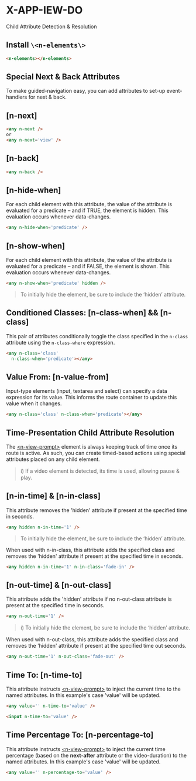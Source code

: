 # X-APP-IEW-DO 

Child Attribute Detection & Resolution

## Install `\<n-elements\>`

```html
<n-elements></n-elements>
```

## Special Next & Back Attributes

To make guided-navigation easy, you can add attributes to set-up event-handlers for next & back.

## [n-next]

```html
<any n-next />
or
<any n-next='view' />
```

## [n-back]

```html
<any n-back />
```

## [n-hide-when]

For each child element with this attribute, the value of the attribute is evaluated for a predicate – and if TRUE, the element is hidden. This evaluation occurs whenever data-changes.

```html
<any n-hide-when='predicate' />
```

## [n-show-when]

For each child element with this attribute, the value of the attribute is evaluated for a predicate – and if FALSE, the element is shown. This evaluation occurs whenever data-changes.

```html
<any n-show-when='predicate' hidden />
```

> To initially hide the element, be sure to include the ‘hidden’ attribute.

## Conditioned Classes: [n-class-when] && [n-class]

This pair of attributes conditionally toggle the class specified in the `n-class` attribute using the `n-class-where` expression.

```html
<any n-class='class' 
  n-class-when='predicate'></any>
```

## Value From: [n-value-from]

Input-type elements (input, textarea and select) can specify a data expression for its value. This informs the route container to update this value when it changes.

```html
<any n-class='class' n-class-when='predicate'></any>
```

## Time-Presentation Child Attribute Resolution

The [\<n-view-prompt\>](/components/n-view-prompt) element is always keeping track of time once its route is active. As such, you can create timed-based actions using special attributes placed on any child element.

> ℹ️) If a video element is detected, its time is used, allowing pause & play.

## [n-in-time] & [n-in-class]

This attribute removes the 'hidden' attribute if present at the specified time in seconds.

```html
<any hidden n-in-time='1' />
```

> To initially hide the element, be sure to include the ‘hidden’ attribute.

When used with n-in-class, this attribute adds the specified class and removes the 'hidden' attribute if present at the specified time in seconds.

```html
<any hidden n-in-time='1' n-in-class='fade-in' />
```

## [n-out-time] & [n-out-class]

This attribute adds the 'hidden' attribute if no n-out-class attribute is present at the specified time in seconds.

```html
<any n-out-time='1' />
```

> ℹ️) To initially hide the element, be sure to include the ‘hidden’ attribute.

When used with n-out-class, this attribute adds the specified class and removes the 'hidden' attribute if present at the specified time out seconds.

```html
<any n-out-time='1' n-out-class='fade-out' />
```

## Time To: [n-time-to]

This attribute instructs [\<n-view-prompt\>](/components/n-view-prompt) to inject the current time to the named attributes. In this example's case 'value' will be updated.

```html
<any value='' n-time-to='value' />

<input n-time-to='value' />
```

## Time Percentage To: [n-percentage-to]

This attribute instructs [\<n-view-prompt\>](/components/n-view-prompt) to inject the current time percentage (based on the **next-after** attribute or the video-duration) to the named attributes. In this example's case 'value' will be updated.

```html
<any value='' n-percentage-to='value' />
```
